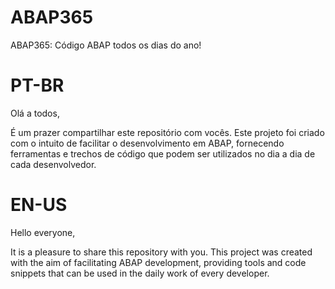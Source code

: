 # ABAP365
ABAP365: Código ABAP todos os dias do ano!

PT-BR 
============================================================================================================================================
Olá a todos,

É um prazer compartilhar este repositório com vocês. Este projeto foi criado com o intuito de facilitar o desenvolvimento em ABAP, fornecendo ferramentas e trechos de código que podem ser utilizados no dia a dia de cada desenvolvedor.

EN-US
============================================================================================================================================
Hello everyone,

It is a pleasure to share this repository with you. This project was created with the aim of facilitating ABAP development, providing tools and code snippets that can be used in the daily work of every developer.
